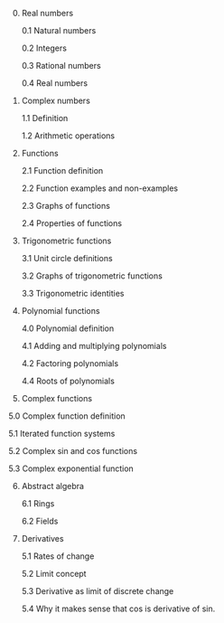 0. Real numbers
   
   0.1 Natural numbers
   
   0.2 Integers
   
   0.3 Rational numbers
   
   0.4 Real numbers
   
1. Complex numbers

   1.1 Definition

   1.2 Arithmetic operations

2. Functions

   2.1 Function definition

   2.2 Function examples and non-examples

   2.3 Graphs of functions

   2.4 Properties of functions

3. Trigonometric functions

   3.1 Unit circle definitions

   3.2 Graphs of trigonometric functions

   3.3 Trigonometric identities

4. Polynomial functions
   
   4.0 Polynomial definition
   
   4.1 Adding and multiplying polynomials
   
   4.2 Factoring polynomials
   
   4.4 Roots of polynomials


5.  Complex functions

   5.0 Complex function definition
   
   5.1 Iterated function systems

   5.2 Complex sin and cos functions

   5.3 Complex exponential function
   
6. Abstract algebra

   6.1 Rings
   
   6.2 Fields
   
6. Derivatives

   5.1 Rates of change

   5.2 Limit concept

   5.3 Derivative as limit of discrete change

   5.4 Why it makes sense that cos is derivative of sin.
